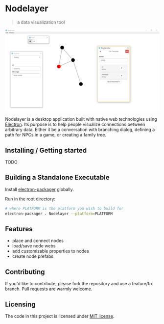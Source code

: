 # Nodelayer
> a data visualization tool

![screenshot1](screenshots/screenshot1.png)

Nodelayer is a desktop application built with native web technologies using [Electron](http://electron.atom.io/). Its purpose is to help people visualize connections between
arbitrary data. Either it be a conversation with branching dialog, defining
a path for NPCs in a game, or creating a family tree.

## Installing / Getting started

TODO

## Building a Standalone Executable

Install [electron-packager](https://github.com/electron-userland/electron-packager) globally.

Run in the root directory:
```sh
# where PLATFORM is the platform you wish to build for
electron-packager . Nodelayer --platform=PLATFORM
```

## Features

* place and connect nodes
* load/save node webs
* add customizable properties to nodes
* create node prefabs

## Contributing

If you'd like to contribute, please fork the repository and use a feature/fix
branch. Pull requests are warmly welcome.

## Licensing
The code in this project is licensed under [MIT license](https://github.com/SHiLLySiT/Nodelayer/blob/master/LICENSE.md).

